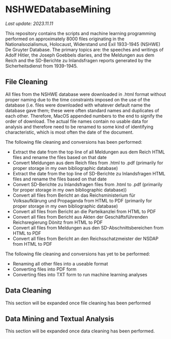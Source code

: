 # NSHWEDatabaseMining

_Last update: 2023.11.11_

This repository contains the scripts and machine learning programming performed on approximately 8000 files originating in the Nationalsozialismus, Holocaust, Widerstand und Exil 1933-1945 (NSHWE) De Gruyter Database. The primary topics are: the speeches and writings of Adolf Hitler, the Joseph Goebbels diaries, and the Meldungen aus dem Reich and the SD-Berichte zu Inlandsfragen reports generated by the Sicherheitsdienst from 1939-1945.

## File Cleaning

All files from the NSHWE database were downloaded in .html format without proper naming due to the time constraints imposed on the use of the database (i.e. files were downloaded with whatever default name the database gave them; these were often standard names and duplicates of each other. Therefore, MacOS appended numbers to the end to signify the order of download. The actual file names contain no usable data for analysis and therefore need to be renamed to some kind of identifying characteristic, which is most often the date of the document.

The following file cleaning and conversions has been performed:

- Extract the date from the top line of all Meldungen aus dem Reich HTML files and rename the files based on that date
- Convert Meldungen aus dem Reich files from .html to .pdf (primarily for proper storage in my own bibliographic database)
- Extract the date from the top line of SD-Berichte zu Inlandsfragen HTML files and rename the files based on that date
- Convert SD-Berichte zu Inlandsfragen files from .html to .pdf (primarily for proper storage in my own bibliographic database))
- Convert all files from Bericht an das Reichsministerium für Volksaufklärung und Propaganda from HTML to PDF (primarily for proper storage in my own bibliographic database)
- Convert all files from Bericht an die Parteikanzlei from HTML to PDF
- Convert all files from Bericht aus Akten der Geschäftsführenden Reichsregierung Dönitz from HTML to PDF
- Convert all files from Meldungen aus den SD-Abschnittsbereichen from HTML to PDF
- Convert all files from Bericht an den Reichsschatzmeister der NSDAP from HTML to PDF

The following file cleaning and conversions has yet to be performed:

- Renaming all other files into a useable format
- Converting files into PDF form
- Converting files into TXT form to run machine learning analyses


## Data Cleaning

This section will be expanded once file cleaning has been performed

## Data Mining and Textual Analysis

This section will be expanded once data cleaning has been performed.
